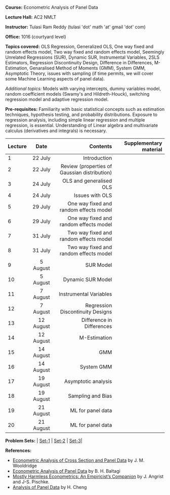 **Course:** Econometric Analysis of Panel Data

**Lecture Hall:** AC2 NMLT

**Instructor:** Tulasi Ram Reddy (tulasi 'dot' math 'at' gmail 'dot' com)

**Office:** 1016 (courtyard level)

**Topics covered:**  OLS Regression, Generalized OLS, One way fixed and random effects model, Two way fixed and random effects model, Seemingly Unrelated Regressions (SUR), Dynamic SUR, Instrumental Variables, 2SLS Estimators, Regression Discontinuity Design, Difference in Differences, M-Estimation, Genaralised Method of Moments (GMM), System GMM, Asymptotic Theory, issues with sampling (if time permits, we will cover some Machine Learning aspects of panel data). 

*Additional topics:* Models with varying intercepts,  dummy variables model,  random  coefficient  models (Swamy's and Hildreth-Houck),  switching  regression model and adaptive regression model. 


**Pre-requisites:** Familiarity with basic statistical concepts such as estimation techniques, hypothesis testing, and probability distributions. 
Exposure to regression analysis, including simple linear regression and multiple regression, is essential.
Understanding of Linear algebra and multivariate calculus (derivatives and integrals)  is necessary. 

| Lecture   | Date   | Contents     | Supplementary material |
| :------------- | :----------: | -----------: | -----------: |
|  1 | 22 July | Introduction | |
|  2 | 22 July | Review (properties of Gaussian distribution) | |
|  3 | 24 July | OLS and generalised OLS | |
|  4 | 24 July | Issues with OLS | |
|  5 | 29 July | One way fixed and random effects model | |
|  6 | 29 July | One way fixed and random effects model | |
|  7 | 31 July | Two way fixed and random effects model | |
|  8 | 31 July | Two way fixed and random effects model | |
|  9 | 5 August | SUR Model | |
|  10 |5 August | Dynamic SUR Model | |
|  11 |7 August | Instrumental Variables | |
|  12 |7 August | Regression Discontinuity Designs | |
|  13 |12 August | Difference in Differences | |
|  14 |12 August |  M-Estimation | |
|  15 |14 August |GMM | |
|  16 |14 August | System GMM | |
|  17 |19 August | Asymptotic analysis | |
|  18 |19 August | Sampling and Bias | |
|  19 |21 August | ML for panel data | |
|  20 |21 August | ML for panel data | |



**Problem Sets:** | [Set-1]() | [Set-2]() | [Set-3]()|

**References:**
- [Econometric Analysis of Cross Section and Panel Data](https://mitpress.mit.edu/9780262232586/econometric-analysis-of-cross-section-and-panel-data/) by J. M. Wooldridge
- [Econometric Analysis of Panel Data](https://bcs.wiley.com/he-bcs/Books?action=index&bcsId=4338&itemId=1118672321) by B. H. Baltagi
- [Mostly Harmless Econometrics: An Empiricist’s Companion](https://press.princeton.edu/books/paperback/9780691120355/mostly-harmless-econometrics) by J. Angrist and J-S. Pischke. 
- [Analysis of Panel Data](https://www.cambridge.org/core/books/analysis-of-panel-data/C24D71CDE5844F602E3F43526E207C70) by H. Cheng

